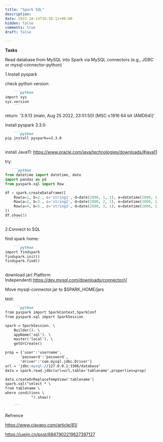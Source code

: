 ```yaml
---
title: "Spark SQL"
description: 
date: 2022-10-14T16:58:12+08:00
hidden: false
comments: true
draft: false

---
```


**Tasks**

Read  database from MySQL into Spark via MySQL connectors (e.g., JDBC or mysql-connector-python)



1.Install pyspark

check python version: 

~~~markdown
    ```python
import sys
sys.version
    ```
~~~

return: '3.9.13 (main, Aug 25 2022, 23:51:50) [MSC v.1916 64 bit (AMD64)]'

install pyspark 3.3.0:

~~~markdown
    ```python
pip install pyspark==3.3.0
    ```
~~~

install Java11: https://www.oracle.com/java/technologies/downloads/#java11

try:

~~~markdown
   ```python
from datetime import datetime, date
import pandas as pd
from pyspark.sql import Row

df = spark.createDataFrame([
    Row(a=1, b=2., c='string1', d=date(2000, 1, 1), e=datetime(2000, 1, 1, 12, 0)),
    Row(a=2, b=3., c='string2', d=date(2000, 2, 1), e=datetime(2000, 1, 2, 12, 0)),
    Row(a=4, b=5., c='string3', d=date(2000, 3, 1), e=datetime(2000, 1, 3, 12, 0))
])
df.show(5)
    ```
~~~

2.Connect to SQL

find spark home:

~~~markdown
    ```python
import findspark
findspark.init()
findspark.find()
    ```
~~~

download jar( Platform Independent):https://dev.mysql.com/downloads/connector/j/

Move mysql-connector.jar to $SPARK_HOME/jars

test:

~~~markdown
    ```python
from pyspark import SparkContext,SparkConf
from pyspark.sql import SparkSession

spark = SparkSession. \
    Builder(). \
    appName('sql'). \
    master('local'). \
    getOrCreate()

prop = {'user':'username',
       'password':'password',
       'driver':'com.mysql.jdbc.Driver'}
url = 'jdbc:mysql://127.0.0.1:3306/database'
data = spark.read.jdbc(url=url,table='tablename',properties=prop)

data.createOrReplaceTempView('tablename')
spark.sql("select * \
from tablename \
where conditions \
            ").show()

    ```
~~~



Refrence

https://www.cjavapy.com/article/81/

https://juejin.cn/post/6847902219627397127